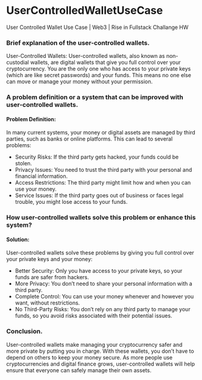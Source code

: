 # UserControlledWalletUseCase
User Controlled Wallet Use Case | Web3 | Rise in Fullstack Challange HW

### Brief explanation of the user-controlled wallets.
User-Controlled Wallets:
User-controlled wallets, also known as non-custodial wallets, are digital wallets that give you full control over your cryptocurrency. You are the only one who has access to your private keys (which are like secret passwords) and your funds. This means no one else can move or manage your money without your permission.

### A problem definition or a system that can be improved with user-controlled wallets.
#### Problem Definition:
In many current systems, your money or digital assets are managed by third parties, such as banks or online platforms. This can lead to several problems:

* Security Risks: If the third party gets hacked, your funds could be stolen.
* Privacy Issues: You need to trust the third party with your personal and financial information.
* Access Restrictions: The third party might limit how and when you can use your money.
* Service Issues: If the third party goes out of business or faces legal trouble, you might lose access to your funds.

### How user-controlled wallets solve this problem or enhance this system?
#### Solution:
User-controlled wallets solve these problems by giving you full control over your private keys and your money:

* Better Security: Only you have access to your private keys, so your funds are safer from hackers.
* More Privacy: You don’t need to share your personal information with a third party.
* Complete Control: You can use your money whenever and however you want, without restrictions.
* No Third-Party Risks: You don’t rely on any third party to manage your funds, so you avoid risks associated with their potential issues.

### Conclusion.
User-controlled wallets make managing your cryptocurrency safer and more private by putting you in charge. With these wallets, you don’t have to depend on others to keep your money secure. As more people use cryptocurrencies and digital finance grows, user-controlled wallets will help ensure that everyone can safely manage their own assets.
